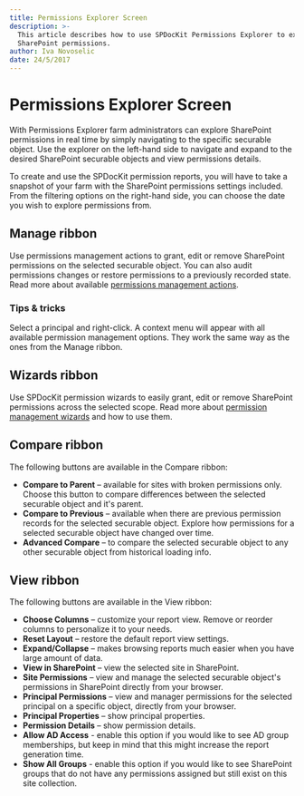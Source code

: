 ```yaml
---
title: Permissions Explorer Screen
description: >-
  This article describes how to use SPDocKit Permissions Explorer to explore
  SharePoint permissions.
author: Iva Novoselic
date: 24/5/2017
---
```


# Permissions Explorer Screen

With Permissions Explorer farm administrators can explore SharePoint permissions in real time by simply navigating to the specific securable object. Use the explorer on the left-hand side to navigate and expand to the desired SharePoint securable objects and view permissions details.

To create and use the SPDocKit permission reports, you will have to take a snapshot of your farm with the SharePoint permissions settings included. From the filtering options on the right-hand side, you can choose the date you wish to explore permissions from.

## Manage ribbon

Use permissions management actions to grant, edit or remove SharePoint permissions on the selected securable object. You can also audit permissions changes or restore permissions to a previously recorded state. Read more about available [permissions management actions](../permission-management/manage-permissions-ribbon-actions.md).

### Tips & tricks

Select a principal and right-click. A context menu will appear with all available permission management options. They work the same way as the ones from the Manage ribbon.

## Wizards ribbon

Use SPDocKit permission wizards to easily grant, edit or remove SharePoint permissions across the selected scope. Read more about [permission management wizards](../permission-management/manage-permissions-wizard.md) and how to use them.

## Compare ribbon

The following buttons are available in the Compare ribbon:

* **Compare to Parent** – available for sites with broken permissions only. Choose this button to compare differences between the selected securable object and it's parent.    
* **Compare to Previous** – available when there are previous permission records for the selected securable object. Explore how permissions for a selected securable object have changed over time.  
* **Advanced Compare** – to compare the selected securable object to any other securable object from historical loading info.

## View ribbon

The following buttons are available in the View ribbon:

* **Choose Columns** – customize your report view. Remove or reorder columns to personalize it to your needs.  
* **Reset Layout** – restore the default report view settings.  
* **Expand/Collapse** – makes browsing reports much easier when you have large amount of data.  
* **View in SharePoint** – view the selected site in SharePoint.  
* **Site Permissions** – view and manage the selected securable object's permissions in SharePoint directly from your browser.  
* **Principal Permissions** – view and manager permissions for the selected principal on a specific object, directly from your browser.  
* **Principal Properties** – show principal properties.  
* **Permission Details** – show permission details.  
* **Allow AD Access** - enable this option if you would like to see AD group memberships, but keep in mind that this might increase the report generation time.  
* **Show All Groups** - enable this option if you would like to see SharePoint groups that do not have any permissions assigned but still exist on this site collection.

